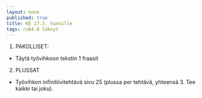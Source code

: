 ```yaml
---
layout: none
published: true
title: KE 17.3. tunnille
tags: rub4.8 läksyt
---
```

1. PAKOLLISET: 

- Täytä työvihkoon tekstin 1 fraasit 

2. PLUSSAT
- Työvihkon infinitiivitehtävä sivu 25 (plussa per tehtävä, yhteensä 3. Tee kaikki tai joku).